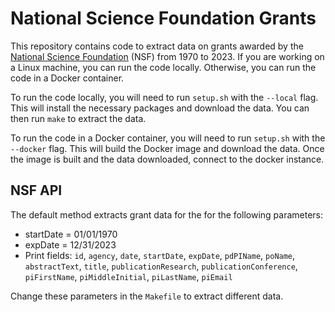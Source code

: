 # National Science Foundation Grants

This repository contains code to extract data on grants awarded by the [National Science Foundation](https://resources.research.gov/common/webapi/awardapisearch-v1.htm) (NSF) from 1970 to 2023. If you are working on a Linux machine, you can run the code locally. Otherwise, you can run the code in a Docker container.

To run the code locally, you will need to run `setup.sh` with the `--local` flag. This will install the necessary packages and download the data. You can then run `make` to extract the data.

To run the code in a Docker container, you will need to run `setup.sh` with the `--docker` flag. This will build the Docker image and download the data. Once the image is built and the data downloaded, connect to the docker instance.

## NSF API

The default method extracts grant data for the for the following parameters:

  * startDate = 01/01/1970
  * expDate = 12/31/2023
  * Print fields: `id`, `agency`, `date`, `startDate`, `expDate`, `pdPIName`, `poName`, `abstractText`, `title`, `publicationResearch`, `publicationConference`, `piFirstName`, `piMiddleInitial`, `piLastName`, `piEmail`
  
Change these parameters in the `Makefile` to extract different data.

